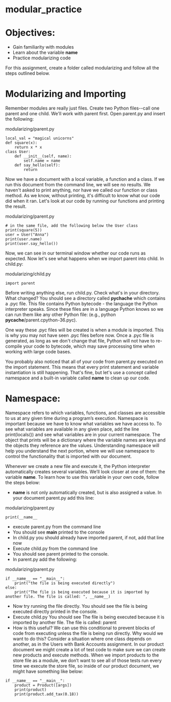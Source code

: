 # modular_practice

# Objectives:

- Gain familiarity with modules
- Learn about the variable __name__
- Practice modularizing code

For this assignment, create a folder called modularizing and follow all the steps outlined below.

# Modularizing and Importing

Remember modules are really just files. Create two Python files--call one parent and one child. We'll work with parent first. Open parent.py and insert the following:

modularizing/parent.py

```
local_val = "magical unicorns"
def square(x):
    return x * x
class User:
    def __init__(self, name):
        self.name = name
    def say_hello(self):
        return 
```

Now we have a document with a local variable, a function and a class. If we run this document from the command line, we will see no results. We haven't asked to print anything, nor have we called our function or class method. As we know, without printing, it's difficult to know what our code did when it ran. Let's look at our code by running our functions and printing the result.

modularizing/parent.py

```
# in the same file, add the following below the User class
print(square(5))
user = User("Anna")
print(user.name)
print(user.say_hello())
```

Now, we can see in our terminal window whether our code runs as expected. Now let's see what happens when we import parent into child. In child.py:

modularizing/child.py

```
import parent
```

Before writing anything else, run child.py. Check what's in your directory. What changed? You should see a directory called __pychache__ which contains a .pyc file. This file contains Python bytecode - the language the Python interpreter speaks. Since these files are in a language Python knows so we can run them like any other Python file: (e.g., python __pycache__/parent.cpython-36.pyc).

One way these .pyc files will be created is when a module is imported. This is why you may not have seen .pyc files before now. Once a .pyc file is generated, as long as we don't change that file, Python will not have to re-compile your code to bytecode, which may save processing time when working with large code bases.

You probably also noticed that all of your code from parent.py executed on the import statement. This means that every print statement and variable instantiation is still happening. That's fine, but let's use a concept called namespace and a built-in variable called __name__ to clean up our code.

# Namespace:

Namespace refers to which variables, functions, and classes are accessible to us at any given time during a program’s execution. Namespace is important because we have to know what variables we have access to. To see what variables are available in any given place, add the line print(locals()) and see what variables are in your current namespace. The object that prints will be a dictionary where the variable names are keys and the objects they reference are the values. Understanding namespace will help you understand the next portion, where we will use namespace to control the functionality that is imported with our document.

Whenever we create a new file and execute it, the Python interpreter automatically creates several variables. We’ll look closer at one of them: the variable __name__. To learn how to use this variable in your own code, follow the steps below:

- __name__ is not only automatically created, but is also assigned a value. In your document parent.py add this line:

modularizing/parent.py

```
print(__name__
```

- execute parent.py from the command line
- You should see __main__ printed to the console
- In child.py you should already have imported parent, if not, add that line now
- Execute child.py from the command line
- You should see parent printed to the console.
- In parent.py add the following:

modularizing/parent.py

```
if __name__ == "__main__":
    print("the file is being executed directly")
else:
    print("The file is being executed because it is imported by another file. The file is called: ", __name__)
```

- Now try running the file directly. You should see the file is being executed directly printed in the console.
- Execute child.py You should see The file is being executed because it is imported by another file. The file is called: parent
- How is this useful? We can use this conditional to prevent blocks of code from executing unless the file is being run directly. Why would we want to do this? Consider a situation where one class depends on another, as in the Users with Bank Accounts assignment. In our product document we might create a lot of test code to make sure we can create new products and execute methods. When we import products to the store file as a module, we don’t want to see all of those tests run every time we execute the store file, so inside of our product document, we might have something like below:

```
if __name__ == "__main__":
    product = Product([args])
    print(product)
    print(product.add_tax(0.18))
```
